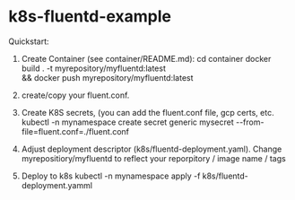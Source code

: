 # k8s-fluentd-example

Quickstart:

1. Create Container (see container/README.md):
cd container
docker build . -t myrepository/myfluentd:latest \
  && docker push myrepository/myfluentd:latest


2. create/copy your fluent.conf.


3. Create K8S secrets, (you can add the fluent.conf file, gcp certs, etc.
kubectl -n mynamespace create secret generic mysecret --from-file=fluent.conf=./fluent.conf

4. Adjust deployment descriptor (k8s/fluentd-deployment.yaml).
Change  myrepositiory/myfluentd to reflect your reporpitory / image name / tags

5. Deploy to k8s
kubectl -n mynamespace apply -f k8s/fluentd-deployment.yamml

